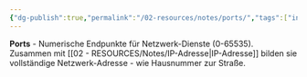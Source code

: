 ```yaml
---
{"dg-publish":true,"permalink":"/02-resources/notes/ports/","tags":["informatik/netzwerk/adressierung","transport/endpoint"],"noteIcon":"","updated":"2025-09-10T16:35:32.000+02:00"}
---
```



**Ports** - Numerische Endpunkte für Netzwerk-Dienste (0-65535).
Zusammen mit [[02 - RESOURCES/Notes/IP-Adresse\|IP-Adresse]] bilden sie vollständige Netzwerk-Adresse - wie Hausnummer zur Straße.